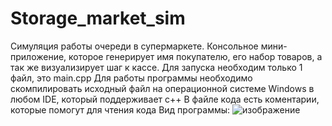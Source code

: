 # Storage_market_sim
Симуляция работы очереди в супермаркете.
Консольное мини-приложение, которое генерирует имя покупателю, его набор товаров, а так же визуализирует шаг к кассе.
Для запуска необходим только 1 файл, это main.cpp
Для работы программы необходимо скомпилировать исходный файл на операционной системе Windows в любом IDE, который поддерживает c++
В файле кода есть коментарии, которые помогут для чтения кода 
Вид программы:
![изображение](https://github.com/user-attachments/assets/2c871f83-5a4b-48b0-8f2c-49cb45dd71cc)


